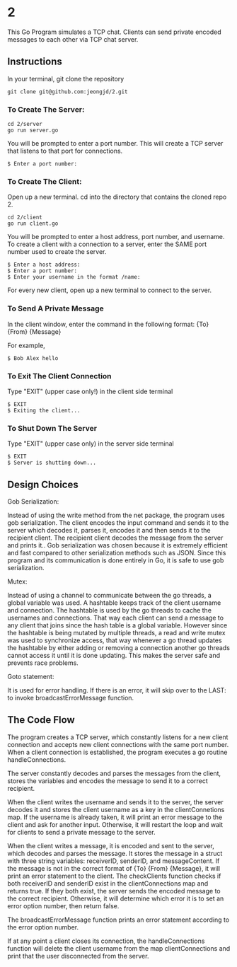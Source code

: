 # 2

This Go Program simulates a TCP chat. Clients can send private encoded messages to each other via TCP chat server. 

## Instructions

In your terminal, git clone the repository 

    git clone git@github.com:jeongjd/2.git 
   
### To Create The Server:

    cd 2/server
    go run server.go 

You will be prompted to enter a port number. This will create a TCP server that listens to that port for connections. 

    $ Enter a port number: 

### To Create The Client:

Open up a new terminal. cd into the directory that contains the cloned repo 2. 

    cd 2/client
    go run client.go 
    
You will be prompted to enter a host address, port number, and username. 
To create a client with a connection to a server, enter the SAME port number used to create the server. 

    $ Enter a host address:
    $ Enter a port number: 
    $ Enter your username in the format /name: 

For every new client, open up a new terminal to connect to the server. 

### To Send A Private Message
In the client window, enter the command in the following format: {To} {From} {Message}

For example, 

    $ Bob Alex hello 

### To Exit The Client Connection

Type "EXIT" (upper case only!) in the client side terminal 

    $ EXIT
    $ Exiting the client... 

### To Shut Down The Server 

Type "EXIT" (upper case only) in the server side terminal 

    $ EXIT
    $ Server is shutting down... 
    

## Design Choices

Gob Serialization: 

Instead of using the write method from the net package, the program uses gob serialization. The client encodes the input command and sends it to the server which decodes it, parses it, encodes it and then sends it to the recipient client. The recipient client decodes the message from the server and prints it.. Gob serialization was chosen because it is extremely efficient and fast compared to other serialization methods such as JSON. Since this program and its communication is done entirely in Go, it is safe to use gob serialization.

Mutex: 

Instead of using a channel to communicate between the go threads, a global variable was used. A hashtable keeps track of the client username and connection. The hashtable is used by the go threads to cache the usernames and connections. That way each client can send a message to any client that joins since the hash table is a global variable. However since the hashtable is being mutated by multiple threads, a read and write mutex was used to synchronize access, that way whenever a go thread updates the hashtable by either adding or removing a connection another go threads cannot access it until it is done updating. This makes the server safe and prevents race problems. 

Goto statement: 

It is used for error handling. If there is an error, it will skip over to the LAST: to invoke broadcastErrorMessage function. 


## The Code Flow 

The program creates a TCP server, which constantly listens for a new client connection and accepts new client connections with the same port number. When a client connection is established, the program executes a go routine handleConnections. 

The server constantly decodes and parses the messages from the client, stores the variables and encodes the message to send it to a correct recipient. 

When the client writes the username and sends it to the server, the server decodes it and stores the client username as a key in the clientConnetions map.  If the username is already taken, it will print an error message to the client and ask for another input. Otherwise, it will restart the loop and wait for clients to send a private message to the server. 

When the client writes a message, it is encoded and sent to the server, which decodes and parses the message. It stores the message in a struct with three string variables: receiverID, senderID, and messageContent. If the message is not in the correct format of {To} {From} {Message}, it will print an error statement to the client. The checkClients function checks if both receiverID and senderID exist in the clientConnections map and returns true. If they both exist, the server sends the encoded message to the correct recipient. Otherwise, it will determine which error it is to set an error option number, then return false. 

The broadcastErrorMessage function prints an error statement according to the error option number. 

If at any point a client closes its connection, the handleConnections function will delete the client username from the map clientConnections and print that the user disconnected from the server. 




